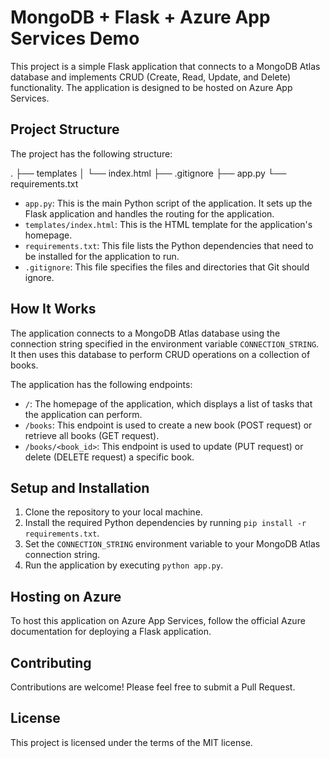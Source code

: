 # MongoDB + Flask + Azure App Services Demo

This project is a simple Flask application that connects to a MongoDB Atlas database and implements CRUD (Create, Read, Update, and Delete) functionality. The application is designed to be hosted on Azure App Services.

## Project Structure

The project has the following structure:

.
├── templates
│   └── index.html
├── .gitignore
├── app.py
└── requirements.txt


- `app.py`: This is the main Python script of the application. It sets up the Flask application and handles the routing for the application.
- `templates/index.html`: This is the HTML template for the application's homepage.
- `requirements.txt`: This file lists the Python dependencies that need to be installed for the application to run.
- `.gitignore`: This file specifies the files and directories that Git should ignore.

## How It Works

The application connects to a MongoDB Atlas database using the connection string specified in the environment variable `CONNECTION_STRING`. It then uses this database to perform CRUD operations on a collection of books.

The application has the following endpoints:

- `/`: The homepage of the application, which displays a list of tasks that the application can perform.
- `/books`: This endpoint is used to create a new book (POST request) or retrieve all books (GET request).
- `/books/<book_id>`: This endpoint is used to update (PUT request) or delete (DELETE request) a specific book.

## Setup and Installation

1. Clone the repository to your local machine.
2. Install the required Python dependencies by running `pip install -r requirements.txt`.
3. Set the `CONNECTION_STRING` environment variable to your MongoDB Atlas connection string.
4. Run the application by executing `python app.py`.

## Hosting on Azure

To host this application on Azure App Services, follow the official Azure documentation for deploying a Flask application.

## Contributing

Contributions are welcome! Please feel free to submit a Pull Request.

## License

This project is licensed under the terms of the MIT license.

